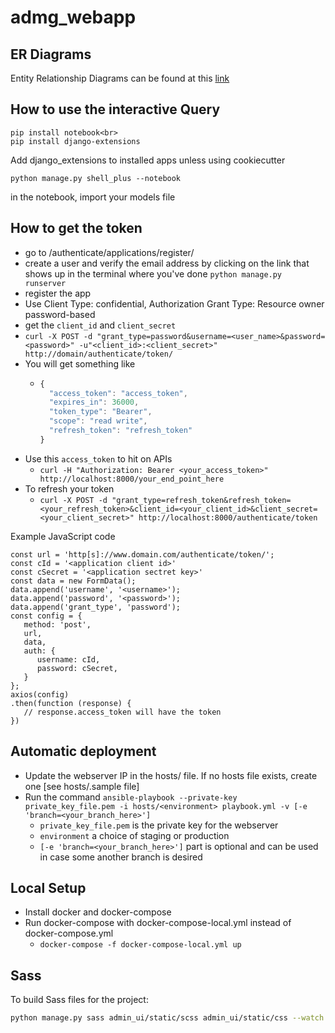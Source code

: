 # admg_webapp

## ER Diagrams

Entity Relationship Diagrams can be found at this [link](https://drive.google.com/drive/folders/1_Zr_ZP97Tz8hBk5wxEpLmZ8Es2umJvjh)

## How to use the interactive Query

```
pip install notebook<br>
pip install django-extensions
```

Add django_extensions to installed apps unless using cookiecutter<br>

```
python manage.py shell_plus --notebook
```

in the notebook, import your models file

## How to get the token

- go to /authenticate/applications/register/
- create a user and verify the email address by clicking on the link that shows up in the terminal where you've done `python manage.py runserver`
- register the app
- Use Client Type: confidential, Authorization Grant Type: Resource owner password-based
- get the `client_id` and `client_secret`
- `curl -X POST -d "grant_type=password&username=<user_name>&password=<password>" -u"<client_id>:<client_secret>" http://domain/authenticate/token/`
- You will get something like
  - ```javascript
    {
      "access_token": "access_token",
      "expires_in": 36000,
      "token_type": "Bearer",
      "scope": "read write",
      "refresh_token": "refresh_token"
    }
    ```
- Use this `access_token` to hit on APIs
  - `curl -H "Authorization: Bearer <your_access_token>" http://localhost:8000/your_end_point_here`
- To refresh your token
  - `curl -X POST -d "grant_type=refresh_token&refresh_token=<your_refresh_token>&client_id=<your_client_id>&client_secret=<your_client_secret>" http://localhost:8000/authenticate/token`

Example JavaScript code

```
const url = 'http[s]://www.domain.com/authenticate/token/';
const cId = '<application client id>'
const cSecret = '<application sectret key>'
const data = new FormData();
data.append('username', '<username>');
data.append('password', '<password>');
data.append('grant_type', 'password');
const config = {
   method: 'post',
   url,
   data,
   auth: {
      username: cId,
      password: cSecret,
   }
};
axios(config)
.then(function (response) {
   // response.access_token will have the token
})
```

## Automatic deployment

- Update the webserver IP in the hosts/<environment> file. If no hosts file exists, create one [see hosts/<environment>.sample file]
- Run the command `ansible-playbook --private-key private_key_file.pem -i hosts/<environment> playbook.yml -v [-e 'branch=<your_branch_here>']`
  - `private_key_file.pem` is the private key for the webserver
  - `environment` a choice of staging or production
  - `[-e 'branch=<your_branch_here>']` part is optional and can be used in case some another branch is desired

## Local Setup

- Install docker and docker-compose
- Run docker-compose with docker-compose-local.yml instead of docker-compose.yml
  - `docker-compose -f docker-compose-local.yml up`

## Sass

To build Sass files for the project:

```sh
python manage.py sass admin_ui/static/scss admin_ui/static/css --watch
```